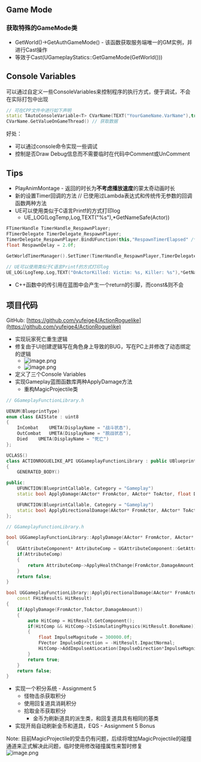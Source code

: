 <a name="TS7cy"></a>
## Game Mode
<a name="FdsZU"></a>
### 获取特殊的GameMode类

- GetWorld()->GetAuthGameMode<T>() - 该函数获取服务端唯一的GM实例，并进行Cast<T>操作
- 等效于Cast<T>(UGameplayStatics::GetGameMode(GetWorld()))
<a name="coc1Y"></a>
## Console Variables
可以通过自定义一些ConsoleVariables来控制程序的执行方式，便于调试，不会在实际打包中出现
```cpp
// 可在CPP文件中进行如下声明
static TAutoConsoleVariable<T> CVarName(TEXT("YourGameName.VarName"),true,TEXT("Hint"),ECVF_Cheat);
CVarName.GetValueOnGameThread() // 获取数据
```
好处：

- 可以通过console命令实现一些调试
- 控制是否Draw Debug信息而不需要临时在代码中Comment或UnComment
<a name="EdPOE"></a>
## Tips

- PlayAnimMontage - 返回的时长为**不考虑播放速度**的蒙太奇动画时长
- 新的设置Timer回调的方法 // 已使用过Lambda表达式和传统传无参数的回调函数两种方法
- UE可以使用类似于C语言Printf的方式打印log
   - UE_LOG(LogTemp,Log,TEXT("%s"),*GetNameSafe(Actor))
```cpp
FTimerHandle TimerHandle_RespawnPlayer;
FTimerDelegate TimerDelegate_RespawnPlayer;
TimerDelegate_RespawnPlayer.BindUFunction(this,"RespawnTimerElapsed" /* 函数名 */,Player->GetController() /* 函数的参数 */);
float RespawnDelay = 2.0f;
		
GetWorldTimerManager().SetTimer(TimerHandle_RespawnPlayer,TimerDelegate_RespawnPlayer,RespawnDelay,false);

// UE可以使用类似于C语言Printf的方式打印log
UE_LOG(LogTemp,Log,TEXT("OnActorKilled: Victim: %s, Killer: %s"),*GetNameSafe(Victim),*GetNameSafe(Killer));
```

- C++函数中的传引用在蓝图中会产生一个return的引脚，而const&则不会
<a name="PwzUO"></a>
## 项目代码
GitHub: [https://github.com/yufeige4/ActionRoguelike](https://github.com/yufeige4/ActionRoguelike)

- 实现玩家死亡重生逻辑
- 修复由于UI创建逻辑写在角色身上导致的BUG，写在PC上并修改了动态绑定的逻辑
   - ![image.png](https://cdn.nlark.com/yuque/0/2023/png/32753014/1679924715332-8b7d92fe-199f-4832-8525-c341bbfea188.png#averageHue=%232b2929&clientId=u673eb642-e683-4&from=paste&height=411&id=u8b017d4b&name=image.png&originHeight=565&originWidth=1246&originalType=binary&ratio=1.375&rotation=0&showTitle=false&size=188342&status=done&style=none&taskId=u82a4187d-601e-4a3f-8ea7-512f1601f1b&title=&width=906.1818181818181)
   - ![image.png](https://cdn.nlark.com/yuque/0/2023/png/32753014/1679924810249-430fa875-4f11-4827-b898-78069ff72420.png#averageHue=%232b2a29&clientId=u673eb642-e683-4&from=paste&height=500&id=u3dd66ee4&name=image.png&originHeight=688&originWidth=1707&originalType=binary&ratio=1.375&rotation=0&showTitle=false&size=246248&status=done&style=none&taskId=u4317114a-ca5a-41ff-a714-dd59dd97e01&title=&width=1241.4545454545455)
- 定义了三个Console Variables
- 实现Gameplay蓝图函数库两种ApplyDamage方法
   - 重构MagicProjectile类
```cpp
// GGameplayFunctionLibrary.h

UENUM(BlueprintType)
enum class EAIState : uint8
{
	InCombat	UMETA(DisplayName = "战斗状态"),
	OutCombat	UMETA(DisplayName = "脱战状态"),
	Died	UMETA(DisplayName = "死亡")
};

UCLASS()
class ACTIONROGUELIKE_API UGGameplayFunctionLibrary : public UBlueprintFunctionLibrary
{
	GENERATED_BODY()

public:
	UFUNCTION(BlueprintCallable, Category = "Gameplay")
	static bool ApplyDamage(AActor* FromActor, AActor* ToActor, float DamageAmount);

	UFUNCTION(BlueprintCallable, Category = "Gameplay")
	static bool ApplyDirectionalDamage(AActor* FromActor, AActor* ToActor, float DamageAmount, const FHitResult& HitResult);
};
```
```cpp
// GGameplayFunctionLibrary.h

bool UGGameplayFunctionLibrary::ApplyDamage(AActor* FromActor, AActor* ToActor, float DamageAmount)
{
	UGAttributeComponent* AttributeComp = UGAttributeComponent::GetAttributeComponent(ToActor);
	if(AttributeComp)
	{
		return AttributeComp->ApplyHealthChange(FromActor,DamageAmount);
	}
	return false;
}

bool UGGameplayFunctionLibrary::ApplyDirectionalDamage(AActor* FromActor, AActor* ToActor, float DamageAmount,
	const FHitResult& HitResult)
{
	if(ApplyDamage(FromActor,ToActor,DamageAmount))
	{
		auto HitComp = HitResult.GetComponent();
		if(HitComp && HitComp->IsSimulatingPhysics(HitResult.BoneName))
		{
			float ImpulseMagnitude = 300000.0f;
			FVector ImpulseDirection = -HitResult.ImpactNormal;
			HitComp->AddImpulseAtLocation(ImpulseDirection*ImpulseMagnitude,HitResult.ImpactPoint,HitResult.BoneName);
		}
        return true;
	}
	return false;
}
```

- 实现一个积分系统 - Assignment 5
   - 怪物击杀获取积分
   - 使用回复道具消耗积分
   - 拾取金币获取积分
      - 金币为刷新道具的派生类，和回复道具具有相同的基类
- 实现开局自动刷新金币和道具，EQS - Assignment 5 Bonus

Note: 目前MagicProjectile的受击仍有问题，后续将增加MagicProjectile的碰撞通道来正式解决此问题，临时使用修改碰撞属性来暂时修复<br />![image.png](https://cdn.nlark.com/yuque/0/2023/png/32753014/1680161372601-83fa5b89-9c78-4f91-98d9-84c0532c51d8.png#averageHue=%232b3c43&clientId=u4cd3a5a7-18cb-4&from=paste&height=100&id=u2d330637&name=image.png&originHeight=138&originWidth=1093&originalType=binary&ratio=1.375&rotation=0&showTitle=false&size=42301&status=done&style=none&taskId=uc0f1bcc0-bfee-4103-aa3c-a54b543871d&title=&width=794.9090909090909)


